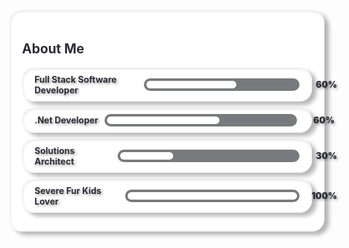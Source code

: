 <div class="container">
    <h2 style="color: #2d2d39">About Me</h2>
    <div class="item">
        Full Stack Software Developer 
        <div class="chart">
            <div class="bar-60"></div>
            <span>60%</span>
        </div>
    </div>
    <div class="item">
        .Net Developer
        <div class="chart">
            <div class="bar-60"></div>
            <span>60%</span>
        </div>
    </div>
    <div class="item">
        Solutions Architect
        <div class="chart">
            <div class="bar-30"></div>
            <span>30%</span>
        </div>
    </div>
    <div class="item">
        Severe Fur Kids Lover
        <div class="chart">
            <div class="bar-100"></div>
            <span>100%</span>
        </div>
    </div>
<div>

<style>
    .container {
        background: #ffffff;
        box-shadow: inset 1px 2px 5px rgb(0, 0, 0, 0.1), inset -1px -2px 5px rgb(255, 255, 255, 1), 7px 7px 5px rgb(0, 0, 0, 0.05), 7px 5px 7px rgb(0, 0, 0, 0.25);
        color: #2d2d39;
        font-weight: 700;
        padding: 20px;
        border-radius: 20px;

        .item {
            box-shadow: inset 1px 2px 5px rgb(0, 0, 0, 0.1), inset -1px -2px 5px rgb(255, 255, 255, 1), 7px 7px 5px rgb(0, 0, 0, 0.05), 7px 5px 7px rgb(0, 0, 0, 0.25);
            border-radius: 20px;
            padding: 10px 20px;
            margin-bottom: 10px;
            text-shadow: 2px 2px 4px rgb(0, 0, 0, 0.4);
            display: flex;
            align-items: center;
            gap: 10px;


            .chart {
                background: #797a7d;
                justify-content: flex-start;
                border-radius: 100px;
                align-items: center;
                position: relative;
                padding: 0 4px;
                display: flex;
                height: 20px;
                width: 300px;
            }

            .chart span {
                position: absolute;
                right: -60px;
                margin-left: 5px;
                color: #2d2d39;
                font-weight: bolder;
            }

            .bar-60 {
                box-shadow: 0 10px 40px -10px #ffffff;
                border-radius: 100px;
                background: #ffffff;
                height: 12px;
                width: 60%;
            } 

            .bar-30 {
                box-shadow: 0 10px 40px -10px #ffffff;
                border-radius: 100px;
                background: #ffffff;
                height: 12px;
                width: 30%;
            } 

            .bar-100 {
                box-shadow: 0 10px 40px -10px #ffffff;
                border-radius: 100px;
                background: #ffffff;
                height: 12px;
                width: 100%;
            } 
        }
    }
</style>
<!--
**scalene-triangle/scalene-triangle** is a ✨ _special_ ✨ repository because its `README.md` (this file) appears on your GitHub profile.

Here are some ideas to get you started:

- 🔭 I’m currently working on ...
- 🌱 I’m currently learning ...
- 👯 I’m looking to collaborate on ...
- 🤔 I’m looking for help with ...
- 💬 Ask me about ...
- 📫 How to reach me: ...
- 😄 Pronouns: ...
- ⚡ Fun fact: ...
-->